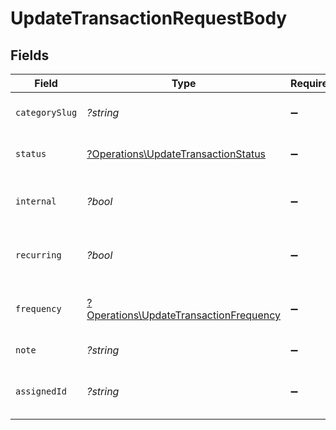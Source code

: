 # UpdateTransactionRequestBody


## Fields

| Field                                                                                           | Type                                                                                            | Required                                                                                        | Description                                                                                     |
| ----------------------------------------------------------------------------------------------- | ----------------------------------------------------------------------------------------------- | ----------------------------------------------------------------------------------------------- | ----------------------------------------------------------------------------------------------- |
| `categorySlug`                                                                                  | *?string*                                                                                       | :heavy_minus_sign:                                                                              | Category slug for the transaction.                                                              |
| `status`                                                                                        | [?Operations\UpdateTransactionStatus](../../Models/Operations/UpdateTransactionStatus.md)       | :heavy_minus_sign:                                                                              | Status of the transaction.                                                                      |
| `internal`                                                                                      | *?bool*                                                                                         | :heavy_minus_sign:                                                                              | Whether the transaction is internal.                                                            |
| `recurring`                                                                                     | *?bool*                                                                                         | :heavy_minus_sign:                                                                              | Whether the transaction is recurring.                                                           |
| `frequency`                                                                                     | [?Operations\UpdateTransactionFrequency](../../Models/Operations/UpdateTransactionFrequency.md) | :heavy_minus_sign:                                                                              | Recurring frequency of the transaction.                                                         |
| `note`                                                                                          | *?string*                                                                                       | :heavy_minus_sign:                                                                              | Note for the transaction.                                                                       |
| `assignedId`                                                                                    | *?string*                                                                                       | :heavy_minus_sign:                                                                              | Assigned user ID for the transaction.                                                           |